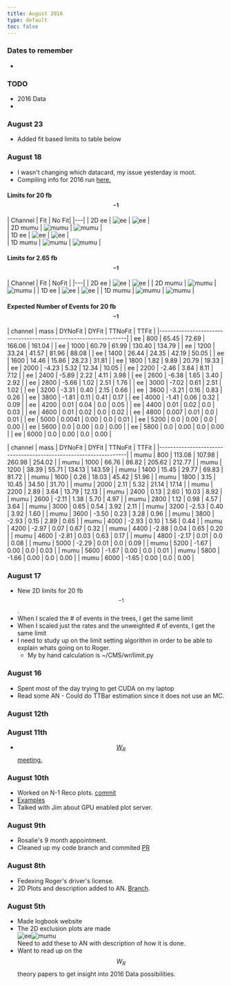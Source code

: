 ```yaml
---
title: August 2016
type: default
toc: false
---
```


### Dates to remember
 *

### TODO
 * 2016 Data
 * 
 
### August 23
 * Added fit based limits to table below

### August 18
 * I wasn't changing which datacard, my issue yesterday is moot. 
 * Compiling info for 2016 run [here.](../Run2016Notes/)

#### Limits for 20 fb$${}^{-1}$$
| Channel |  Fit | No Fit|
|---|
|  2D  ee    |  ![ee](http://phansen.web.cern.ch/phansen/wr-plots/lim2dWReejj_SHv1920invfb_50toys_tf1fit_limit.png)      |   ![ee](http://phansen.web.cern.ch/phansen/wr-plots/lim2dWReejj_SHv1920invfb_50toys_limit.png)      |  
|  2D  mumu  |  ![mumu](http://phansen.web.cern.ch/phansen/wr-plots/lim2dWRmumujj_SHv1920invfb_50toys_tf1fit_limit.png)  |   ![mumu](http://phansen.web.cern.ch/phansen/wr-plots/lim2dWRmumujj_SHv1920invfb_50toys_limit.png)  |  
|  1D  ee    |  ![ee](http://phansen.web.cern.ch/phansen/wr-plots/limWReejj_SHv1920invfb_50toys_tf1fit_full.png)         |   ![ee](http://phansen.web.cern.ch/phansen/wr-plots/limWReejj_SHv1920invfb_50toys_full.png)         |  
|  1D  mumu  |  ![mumu](http://phansen.web.cern.ch/phansen/wr-plots/limWRmumujj_SHv1920invfb_50toys_tf1fit_full.png)     |   ![mumu](http://phansen.web.cern.ch/phansen/wr-plots/limWRmumujj_SHv1920invfb_50toys_full.png)     |  

#### Limits for 2.65 fb$${}^{-1}$$

| Channel | Fit | NoFit |
|---|
|  2D  ee    | ![ee](http://phansen.web.cern.ch/phansen/wr-plots/lim2dWReejj_SHv1950toys_tf1fit_limit.png)      |   ![ee](http://phansen.web.cern.ch/phansen/wr-plots/lim2dWReejj_SHv19800toys_limit.png)      |
|  2D  mumu  |  ![mumu](http://phansen.web.cern.ch/phansen/wr-plots/lim2dWRmumujj_SHv1950toys_tf1fit_limit.png)  |    ![mumu](http://phansen.web.cern.ch/phansen/wr-plots/lim2dWRmumujj_SHv19800toys_limit.png)  |
|  1D  ee    |  ![ee](http://phansen.web.cern.ch/phansen/wr-plots/limWReejj_SHv1950toys_tf1fit_full.png)         |   ![ee](http://phansen.web.cern.ch/phansen/wr-plots/limWReejj_SHv19800toys_full.png)         |
|  1D  mumu  |  ![mumu](http://phansen.web.cern.ch/phansen/wr-plots/limWRmumujj_SHv1950toys_tf1fit_full.png)     |    ![mumu](http://phansen.web.cern.ch/phansen/wr-plots/limWRmumujj_SHv19800toys_full.png)     |
<a name="table"></a>

#### Expected Number of Events for 20 fb$${}^{-1}$$ 

|  channel  |  mass  |  DYNoFit  |  DYFit   |  TTNoFit  |  TTFit   |
|------------------------------------------------------------------|
|  ee       |  800   |  65.45    |  72.69   |  166.06   |  161.04  |
|  ee       |  1000  |  60.79    |  61.99   |  130.40   |  134.79  |
|  ee       |  1200  |  33.24    |  41.57   |  81.96    |  88.08   |
|  ee       |  1400  |  26.44    |  24.35   |  42.19    |  50.05   |
|  ee       |  1600  |  14.46    |  15.86   |  28.23    |  31.81   |
|  ee       |  1800  |  1.82     |  9.89    |  20.79    |  19.33   |
|  ee       |  2000  |  -4.23    |  5.32    |  12.34    |  10.05   |
|  ee       |  2200  |  -2.46    |  3.84    |  8.11     |  7.12    |
|  ee       |  2400  |  -5.89    |  2.22    |  4.11     |  3.98    |
|  ee       |  2600  |  -6.38    |  1.65    |  3.40     |  2.92    |
|  ee       |  2800  |  -5.66    |  1.02    |  2.51     |  1.76    |
|  ee       |  3000  |  -7.02    |  0.61    |  2.51     |  1.02    |
|  ee       |  3200  |  -3.31    |  0.40    |  2.15     |  0.66    |
|  ee       |  3600  |  -3.21    |  0.16    |  0.83     |  0.26    |
|  ee       |  3800  |  -1.81    |  0.11    |  0.41     |  0.17    |
|  ee       |  4000  |  -1.41    |  0.06    |  0.32     |  0.09    |
|  ee       |  4200  |  0.01     |  0.04    |  0.0      |  0.05    |
|  ee       |  4400  |  0.01     |  0.02    |  0.0      |  0.03    |
|  ee       |  4600  |  0.01     |  0.02    |  0.0      |  0.02    |
|  ee       |  4800  |  0.007    |  0.01    |  0.0      |  0.01    |
|  ee       |  5000  |  0.0041   |  0.00    |  0.0      |  0.01    |
|  ee       |  5200  |  0.0      |  0.00    |  0.0      |  0.00    |
|  ee       |  5600  |  0.0      |  0.00    |  0.0      |  0.00    |
|  ee       |  5800  |  0.0      |  0.00    |  0.0      |  0.00    |
|  ee       |  6000  |  0.0      |  0.00    |  0.0      |  0.00    |

|  channel  |  mass  |  DYNoFit  |  DYFit   |  TTNoFit  |  TTFit   |
|------------------------------------------------------------------|
|  mumu     |  800   |  113.08   |  107.98  |  260.98   |  254.02  |
|  mumu     |  1000  |  66.76    |  86.82   |  205.62   |  212.77  |
|  mumu     |  1200  |  38.39    |  55.71   |  134.13   |  143.59  |
|  mumu     |  1400  |  15.45    |  29.77   |  69.83    |  81.72   |
|  mumu     |  1600  |  0.26     |  18.03   |  45.42    |  51.96   |
|  mumu     |  1800  |  3.15     |  10.45   |  34.50    |  31.70   |
|  mumu     |  2000  |  2.11     |  5.32    |  21.14    |  17.14   |
|  mumu     |  2200  |  2.89     |  3.64    |  13.79    |  12.13   |
|  mumu     |  2400  |  0.13     |  2.60    |  10.03    |  8.92    |
|  mumu     |  2600  |  -2.11    |  1.38    |  5.70     |  4.97    |
|  mumu     |  2800  |  1.12     |  0.98    |  4.57     |  3.64    |
|  mumu     |  3000  |  0.65     |  0.54    |  3.92     |  2.11    |
|  mumu     |  3200  |  -2.53    |  0.40    |  3.92     |  1.60    |
|  mumu     |  3600  |  -3.50    |  0.23    |  3.28     |  0.96    |
|  mumu     |  3800  |  -2.93    |  0.15    |  2.89     |  0.65    |
|  mumu     |  4000  |  -2.93    |  0.10    |  1.56     |  0.44    |
|  mumu     |  4200  |  -2.97    |  0.07    |  0.67     |  0.32    |
|  mumu     |  4400  |  -2.88    |  0.04    |  0.65     |  0.20    |
|  mumu     |  4600  |  -2.81    |  0.03    |  0.63     |  0.17    |
|  mumu     |  4800  |  -2.17    |  0.01    |  0.0      |  0.08    |
|  mumu     |  5000  |  -2.29    |  0.01    |  0.0      |  0.09    |
|  mumu     |  5200  |  -1.67    |  0.00    |  0.0      |  0.03    |
|  mumu     |  5600  |  -1.67    |  0.00    |  0.0      |  0.01    |
|  mumu     |  5800  |  -1.66    |  0.00    |  0.0      |  0.00    |
|  mumu     |  6000  |  -1.65    |  0.00    |  0.0      |  0.00    |

### August 17
 * New 2D limits for 20 fb$${}^{-1}$$.
 * When I scaled the # of events in the trees, I get the same limit
 * When I scaled just the rates and the unweighted # of events, I get the same limit
 * I need to study up on the limit setting algorithm in order to be able to explain whats going on to Roger. 
    * My by hand calculation is ~/CMS/wr/limit.py

### August 16

 * Spent most of the day trying to get CUDA on my laptop
 * Read some AN - Could do TTBar estimation since it does not use an MC.

### August 12th

### August 11th
 * [$$W_R$$ meeting.](https://indico.cern.ch/event/562412/)
 
### August 10th
 * Worked on N-1 Reco plots. [commit](https://github.com/UMN-CMS/cms-WR/commit/d9e53a433131f784d7be9d6e96fa25a7f150cf83)
 * [Examples](http://phansen.web.cern.ch/phansen/wr-plots/?match=nminus*800_400*)
 * Talked with Jim about GPU enabled plot server. 

### August 9th
 * Rosalie's 9 month appointment.
 * Cleaned up my code branch and commited [PR](https://github.com/UMN-CMS/cms-WR/pull/77)

### August 8th
 * Fedexing Roger's driver's license.
 * 2D Plots and description added to AN. [Branch](https://gitlab.cern.ch/cms-WR/AN/commits/limits2d). 

### August 5th
 * Made logbook website
 * The 2D exclusion plots are made  
   ![ee](http://phansen.web.cern.ch/phansen/wr-plots/lim2dWReejj_SHv19800toys_limit.png#2)![mumu](http://phansen.web.cern.ch/phansen/wr-plots/lim2dWRmumujj_SHv19800toys_limit.png#2)  
   Need to add these to AN with description of how it is done. 
 * Want to read up on the $$W_R$$ theory papers to get insight into 2016 Data possibilities.


